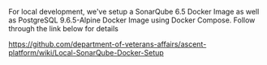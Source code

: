 For local development, we've setup a SonarQube 6.5 Docker Image as well as PostgreSQL 9.6.5-Alpine Docker Image using Docker 
Compose. Follow through the link below for details

https://github.com/department-of-veterans-affairs/ascent-platform/wiki/Local-SonarQube-Docker-Setup
